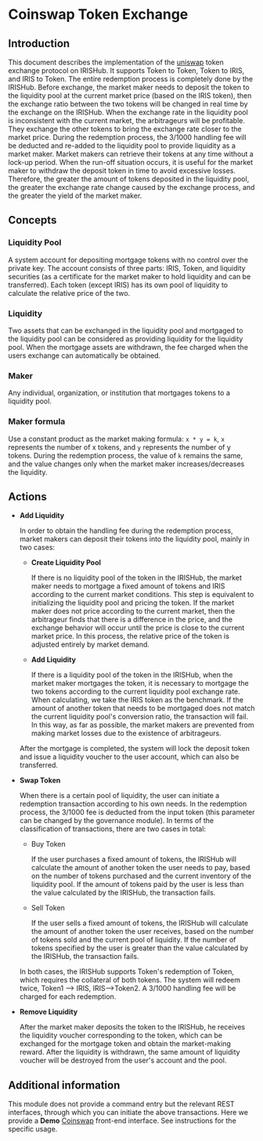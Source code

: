 # Coinswap Token Exchange

## Introduction

This document describes the implementation of the [uniswap](https://uniswap.io/) token exchange protocol on IRISHub. It supports Token to Token, Token to IRIS, and IRIS to Token. The entire redemption process is completely done by the IRISHub. Before exchange, the market maker needs to deposit the token to the liquidity pool at the current market price (based on the IRIS token), then the exchange ratio between the two tokens will be changed in real time by the exchange on the IRISHub. When the exchange rate in the liquidity pool is inconsistent with the current market, the arbitrageurs will be profitable. They exchange the other tokens to bring the exchange rate closer to the market price. During the redemption process, the 3/1000 handling fee will be deducted and re-added to the liquidity pool to provide liquidity as a market maker. Market makers can retrieve their tokens at any time without a lock-up period. When the run-off situation occurs, it is useful for the market maker to withdraw the deposit token in time to avoid excessive losses. Therefore, the greater the amount of tokens deposited in the liquidity pool, the greater the exchange rate change caused by the exchange process, and the greater the yield of the market maker.

## Concepts

### Liquidity Pool

A system account for depositing mortgage tokens with no control over the private key. The account consists of three parts: IRIS, Token, and liquidity securities (as a certificate for the market maker to hold liquidity and can be transferred). Each token (except IRIS) has its own pool of liquidity to calculate the relative price of the two.

### Liquidity

Two assets that can be exchanged in the liquidity pool and mortgaged to the liquidity pool can be considered as providing liquidity for the liquidity pool. When the mortgage assets are withdrawn, the fee charged when the users exchange can automatically be obtained.

### Maker

Any individual, organization, or institution that mortgages tokens to a liquidity pool.

### Maker formula

Use a constant product as the market making formula: `x * y = k`,  `x` represents the number of x tokens, and `y` represents the number of y tokens. During the redemption process, the value of `k` remains the same, and the value changes only when the market maker increases/decreases the liquidity.

## Actions

- **Add Liquidity**

  In order to obtain the handling fee during the redemption process, market makers can deposit their tokens into the liquidity pool, mainly in two cases:

  - **Create Liquidity Pool**

    If there is no liquidity pool of the token in the IRISHub, the market maker needs to mortgage a fixed amount of tokens and IRIS according to the current market conditions. This step is equivalent to initializing the liquidity pool and pricing the token. If the market maker does not price according to the current market, then the arbitrageur finds that there is a difference in the price, and the exchange behavior will occur until the price is close to the current market price. In this process, the relative price of the token is adjusted entirely by market demand.

  - **Add Liquidity**

    If there is a liquidity pool of the token in the IRISHub, when the market maker mortgages the token, it is necessary to mortgage the two tokens according to the current liquidity pool exchange rate. When calculating, we take the IRIS token as the benchmark. If the amount of another token that needs to be mortgaged does not match the current liquidity pool's conversion ratio, the transaction will fail. In this way, as far as possible, the market makers are prevented from making market losses due to the existence of arbitrageurs.

  After the mortgage is completed, the system will lock the deposit token and issue a liquidity voucher to the user account, which can also be transferred.

- **Swap Token**

  When there is a certain pool of liquidity, the user can initiate a redemption transaction according to his own needs. In the redemption process, the 3/1000 fee is deducted from the input token (this parameter can be changed by the governance module). In terms of the classification of transactions, there are two cases in total:

  - Buy Token

    If the user purchases a fixed amount of tokens, the IRISHub will calculate the amount of another token the user needs to pay, based on the number of tokens purchased and the current inventory of the liquidity pool. If the amount of tokens paid by the user is less than the value calculated by the IRISHub, the transaction fails.

  - Sell Token

    If the user sells a fixed amount of tokens, the IRISHub will calculate the amount of another token the user receives, based on the number of tokens sold and the current pool of liquidity. If the number of tokens specified by the user is greater than the value calculated by the IRISHub, the transaction fails.

  In both cases, the IRISHub supports Token's redemption of Token, which requires the collateral of both tokens. The system will redeem twice, Token1 --> IRIS, IRIS-->Token2. A 3/1000 handling fee will be charged for each redemption.

- **Remove Liquidity**

  After the market maker deposits the token to the IRISHub, he receives the liquidity voucher corresponding to the token, which can be exchanged for the mortgage token and obtain the market-making reward. After the liquidity is withdrawn, the same amount of liquidity voucher will be destroyed from the user's account and the pool.

## Additional information

This module does not provide a command entry but the relevant REST interfaces, through which you can initiate the above transactions. Here we provide a **Demo** [Coinswap](https://github.com/zhiqiang-bianjie/coinswap) front-end interface. See instructions for the specific usage.

